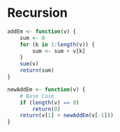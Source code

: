 Recursion
========================================================


```r
addEm <- function(v) {
    sum <- 0
    for (k in 1:length(v)) {
        sum <- sum + v[k]
    }
    sum(v)
    return(sum)
}
```



```r
newAddEm <- function(v) {
    # Base Case
    if (length(v) == 0) 
        return(0)
    return(v[1] + newAddEm(v[-1]))
}
```

